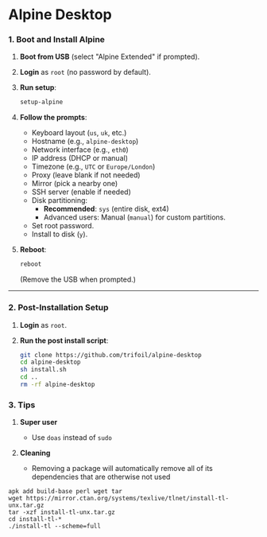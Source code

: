# Alpine Desktop 

### **1. Boot and Install Alpine**
1. **Boot from USB** (select "Alpine Extended" if prompted).
2. **Login** as `root` (no password by default).
3. **Run setup**:
   ```bash
   setup-alpine
   ```
4. **Follow the prompts**:
   - Keyboard layout (`us`, `uk`, etc.)
   - Hostname (e.g., `alpine-desktop`)
   - Network interface (e.g., `eth0`)
   - IP address (DHCP or manual)
   - Timezone (e.g., `UTC` or `Europe/London`)
   - Proxy (leave blank if not needed)
   - Mirror (pick a nearby one)
   - SSH server (enable if needed)
   - Disk partitioning:
     - **Recommended**: `sys` (entire disk, ext4)
     - Advanced users: Manual (`manual`) for custom partitions.
   - Set root password.
   - Install to disk (`y`).

5. **Reboot**:
   ```bash
   reboot
   ```
   (Remove the USB when prompted.)

---

### **2. Post-Installation Setup**
1. **Login** as `root`.

2. **Run the post install script**:
   ```bash
   git clone https://github.com/trifoil/alpine-desktop
   cd alpine-desktop
   sh install.sh
   cd ..
   rm -rf alpine-desktop
   ```

### **3. Tips**
1. **Super user**
   - Use ```doas``` instead of ```sudo```

2. **Cleaning**
   - Removing a package will automatically remove all of its dependencies that are otherwise not used





```
apk add build-base perl wget tar
wget https://mirror.ctan.org/systems/texlive/tlnet/install-tl-unx.tar.gz
tar -xzf install-tl-unx.tar.gz
cd install-tl-*
./install-tl --scheme=full
```


